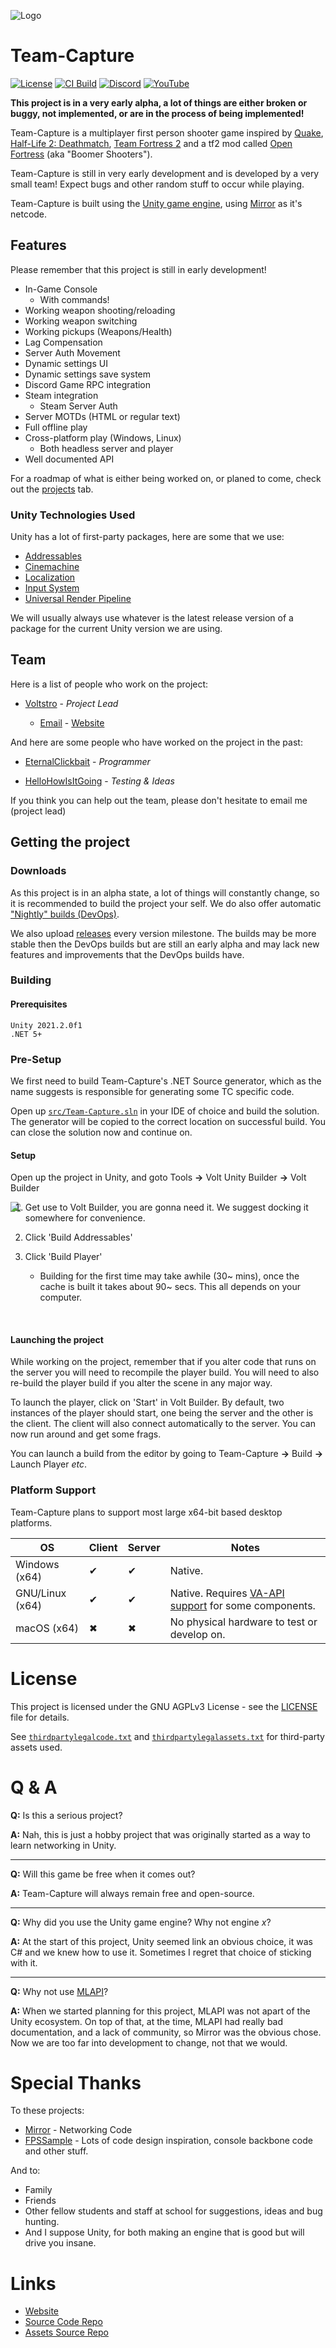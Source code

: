 ![Logo](media/tc-banner.png)

# Team-Capture
[![License](https://img.shields.io/github/license/Voltstro-Studios/Team-Capture.svg)](/LICENSE)
[![CI Build](https://img.shields.io/github/workflow/status/Voltstro-Studios/Team-Capture/Game%20Build/master?label=Build&logo=github)](https://github.com/Voltstro-Studios/Team-Capture/actions)
[![Discord](https://img.shields.io/badge/Discord-Voltstro-7289da.svg?logo=discord)](https://discord.voltstro.dev) 
[![YouTube](https://img.shields.io/badge/Youtube-Voltstro-red.svg?logo=youtube)](https://www.youtube.com/Voltstro)

**This project is in a very early alpha, a lot of things are either broken or buggy, not implemented, or are in the process of being implemented!**

Team-Capture is a multiplayer first person shooter game inspired by [Quake](https://store.steampowered.com/app/2310/QUAKE/), [Half-Life 2: Deathmatch](https://store.steampowered.com/app/320/HalfLife_2_Deathmatch/), [Team Fortress 2](http://www.teamfortress.com/) and a tf2 mod called [Open Fortress](https://www.openfortress.fun/) (aka "Boomer Shooters").

Team-Capture is still in very early development and is developed by a very small team! Expect bugs and other random stuff to occur while playing.

Team-Capture is built using the [Unity game engine](https://unity.com/), using [Mirror](https://mirror-networking.com) as it's netcode.

## Features

Please remember that this project is still in early development!

- In-Game Console
    - With commands!
- Working weapon shooting/reloading
- Working weapon switching
- Working pickups (Weapons/Health)
- Lag Compensation
- Server Auth Movement
- Dynamic settings UI
- Dynamic settings save system
- Discord Game RPC integration
- Steam integration
    - Steam Server Auth
- Server MOTDs (HTML or regular text)
- Full offline play
- Cross-platform play (Windows, Linux)
    - Both headless server and player
- Well documented API

For a roadmap of what is either being worked on, or planed to come, check out the [projects](https://github.com/Voltstro-Studios/Team-Capture/projects) tab.

### Unity Technologies Used

Unity has a lot of first-party packages, here are some that we use:

- [Addressables](https://docs.unity3d.com/Packages/com.unity.addressables@latest/manual/index.html)
- [Cinemachine](https://docs.unity3d.com/Packages/com.unity.cinemachine@latest/index.html)
- [Localization](https://docs.unity3d.com/Packages/com.unity.localization@latest/manual/index.html)
- [Input System](https://docs.unity3d.com/Packages/com.unity.inputsystem@latest/manual/index.html)
- [Universal Render Pipeline](https://docs.unity3d.com/Packages/com.unity.render-pipelines.universal@latest/manual/index.html)

We will usually always use whatever is the latest release version of a package for the current Unity version we are using.

## Team

Here is a list of people who work on the project:

* [Voltstro](https://github.com/Voltstro) - *Project Lead*

    - [Email](mailto:me@voltstro.dev) - [Website](https://voltstro.dev)

And here are some people who have worked on the project in the past:

* [EternalClickbait](https://github.com/EternalClickbait) - *Programmer*

* [HelloHowIsItGoing](https://github.com/HelloHowIsItGoing) - *Testing & Ideas*

If you think you can help out the team, please don't hesitate to email me (project lead)

## Getting the project

### Downloads

As this project is in an alpha state, a lot of things will constantly change, so it is recommended to build the project your self. We do also offer automatic ["Nightly" builds (DevOps)](https://nightly.link/Voltstro-Studios/Team-Capture/workflows/main/master).

We also upload [releases](https://github.com/Voltstro-Studios/Team-Capture/releases) every version milestone. The builds may be more stable then the DevOps builds but are still an early alpha and may lack new features and improvements that the DevOps builds have.

### Building

#### Prerequisites

```
Unity 2021.2.0f1
.NET 5+
```

### Pre-Setup

We first need to build Team-Capture's .NET Source generator, which as the name suggests is responsible for generating some TC specific code.

Open up [`src/Team-Capture.sln`](src/Team-Capture/Team-Capture.sln) in your IDE of choice and build the solution. The generator will be copied to the correct location on successful build. You can close the solution now and continue on.

#### Setup

Open up the project in Unity, and goto Tools **->** Volt Unity Builder **->** Volt Builder

<img src="media/VoltBuilderScreenshot.png" align="left"/>

1. Get use to Volt Builder, you are gonna need it. We suggest docking it somewhere for convenience.

2. Click 'Build Addressables'

3. Click 'Build Player'

    - Building for the first time may take awhile (30~ mins), once the cache is built it takes about 90~ secs. This all depends on your computer.

<br clear="left"/>

#### Launching the project

While working on the project, remember that if you alter code that runs on the server you will need to recompile the player build. You will need to also re-build the player build if you alter the scene in any major way.

To launch the player, click on 'Start' in Volt Builder. By default, two instances of the player should start, one being the server and the other is the client. The client will also connect automatically to the server. You can now run around and get some frags.

You can launch a build from the editor by going to Team-Capture **->** Build **->** Launch Player *etc*.

### Platform Support

Team-Capture plans to support most large x64-bit based desktop platforms.

|OS             |Client|Server|Notes                                                                                                                            |
|---------------|------|------|---------------------------------------------------------------------------------------------------------------------------------|
|Windows (x64)  |✔     |✔     |Native.                                                                                                                          |
|GNU/Linux (x64)|✔     |✔     |Native. Requires [VA-API support](https://github.com/Voltstro-Studios/UnityWebBrowser#enable-va-api-support) for some components.|
|macOS (x64)    |✖     |✖     |No physical hardware to test or develop on.                                                                                      |

# License

This project is licensed under the GNU AGPLv3 License - see the [LICENSE](/LICENSE) file for details.

See [`thirdpartylegalcode.txt`](/thirdpartylegalcode.txt) and [`thirdpartylegalassets.txt`](/thirdpartylegalassets.txt) for third-party assets used.

# Q & A

**Q:** Is this a serious project?

**A:** Nah, this is just a hobby project that was originally started as a way to learn networking in Unity.

---

**Q:** Will this game be free when it comes out?

**A:** Team-Capture will always remain free and open-source.

---

**Q:** Why did you use the Unity game engine? Why not engine *x*?

**A:** At the start of this project, Unity seemed link an obvious choice, it was C# and we knew how to use it. Sometimes I regret that choice of sticking with it.

---

**Q:** Why not use [MLAPI](hhttps://github.com/Unity-Technologies/com.unity.netcode.gameobjects)?

**A:** When we started planning for this project, MLAPI was not apart of the Unity ecosystem. On top of that, at the time, MLAPI had really bad documentation, and a lack of community, so Mirror was the obvious chose. Now we are too far into development to change, not that we would.

# Special Thanks

To these projects:
- [Mirror](https://mirror-networking.com/) - Networking Code
- [FPSSample](https://github.com/Unity-Technologies/FPSSample) - Lots of code design inspiration, console backbone code and other stuff.

And to:
- Family
- Friends
- Other fellow students and staff at school for suggestions, ideas and bug hunting.
- And I suppose Unity, for both making an engine that is good but will drive you insane.

# Links

- [Website](https://tc.voltstro.dev)
- [Source Code Repo](https://github.com/Voltstro-Studios/Team-Capture)
- [Assets Source Repo](https://gitlab.com/Voltstro-Studios/TC/Team-Capture-Assets)
